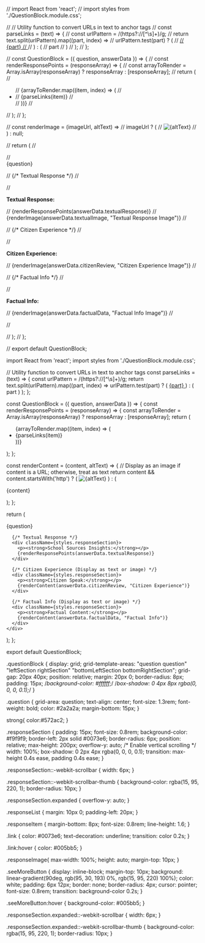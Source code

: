 // import React from 'react';
// import styles from './QuestionBlock.module.css';

// // Utility function to convert URLs in text to anchor tags
// const parseLinks = (text) => {
//   const urlPattern = /(https?:\/\/[^\s]+)/g;
//   return text.split(urlPattern).map((part, index) =>
//     urlPattern.test(part) ? (
//       <a key={index} href={part} target="_blank" rel="noopener noreferrer" className={styles.link}>
//         {part}
//       </a>
//     ) : (
//       part
//     )
//   );
// };

// const QuestionBlock = ({ question, answerData }) => {
//   const renderResponsePoints = (responseArray) => {
//     const arrayToRender = Array.isArray(responseArray) ? responseArray : [responseArray];
//     return (
//       <ul className={styles.responseList}>
//         {arrayToRender.map((item, index) => (
//           <li key={index} className={styles.responseItem}>
//             {parseLinks(item)}
//           </li>
//         ))}
//       </ul>
//     );
//   };

//   const renderImage = (imageUrl, altText) =>
//     imageUrl ? (
//       <img src={imageUrl} alt={altText} className={styles.responseImage} />
//     ) : null;

//   return (
//     <div className={styles.questionBlock}>
//       <div className={styles.question}>{question}</div>

//       {/* Textual Response */}
//       <div className={styles.responseSection}>
//         <p><strong>Textual Response:</strong></p>
//         {renderResponsePoints(answerData.textualResponse)}
//         {renderImage(answerData.textualImage, "Textual Response Image")}
//       </div>

//       {/* Citizen Experience */}
//       <div className={styles.responseSection}>
//         <p><strong>Citizen Experience:</strong></p>
//         {renderImage(answerData.citizenReview, "Citizen Experience Image")}
//       </div>

//       {/* Factual Info */}
//       <div className={styles.responseSection}>
//         <p><strong>Factual Info:</strong></p>
//         {renderImage(answerData.factualData, "Factual Info Image")}
//       </div>

      
//     </div>
//   );
// };

// export default QuestionBlock;




import React from 'react';
import styles from './QuestionBlock.module.css';

// Utility function to convert URLs in text to anchor tags
const parseLinks = (text) => {
  const urlPattern = /(https?:\/\/[^\s]+)/g;
  return text.split(urlPattern).map((part, index) =>
    urlPattern.test(part) ? (
      <a key={index} href={part} target="_blank" rel="noopener noreferrer" className={styles.link}>
        {part}
      </a>
    ) : (
      part
    )
  );
};

const QuestionBlock = ({ question, answerData }) => {
  const renderResponsePoints = (responseArray) => {
    const arrayToRender = Array.isArray(responseArray) ? responseArray : [responseArray];
    return (
      <ul className={styles.responseList}>
        {arrayToRender.map((item, index) => (
          <li key={index} className={styles.responseItem}>
            {parseLinks(item)}
          </li>
        ))}
      </ul>
    );
  };

  const renderContent = (content, altText) => {
    // Display as an image if content is a URL; otherwise, treat as text
    return content && content.startsWith('http') ? (
      <img src={content} alt={altText} className={styles.responseImage} />
    ) : (
      <p>{content}</p>
    );
  };

  return (
    <div className={styles.questionBlock}>
      <div className={styles.question}>{question}</div>

      {/* Textual Response */}
      <div className={styles.responseSection}>
        <p><strong>School Sources Insights:</strong></p>
        {renderResponsePoints(answerData.textualResponse)}
      </div>

      {/* Citizen Experience (Display as text or image) */}
      <div className={styles.responseSection}>
        <p><strong>Citizen Speak:</strong></p>
        {renderContent(answerData.citizenReview, "Citizen Experience")}
      </div>

      {/* Factual Info (Display as text or image) */}
      <div className={styles.responseSection}>
        <p><strong>Factual Content:</strong></p>
        {renderContent(answerData.factualData, "Factual Info")}
      </div>
    </div>
  );
};

export default QuestionBlock;



.questionBlock {
  display: grid;
  grid-template-areas:
    "question question"
    "leftSection rightSection"
    "bottomLeftSection bottomRightSection";
  grid-gap: 20px 40px;
  position: relative;
  margin: 20px 0;
  border-radius: 8px;
  padding: 15px;
  /*background-color: #ffffff;*/
  /*box-shadow: 0 4px 8px rgba(0, 0, 0, 0.1);*/
}

.question {
  grid-area: question;
  text-align: center;
  font-size: 1.3rem;
  font-weight: bold;
  color: #2a2a2a;
  margin-bottom: 15px;
}

strong{
  color:#572ac2;
}

.responseSection {
  padding: 15px;
  font-size: 0.8rem;
  background-color: #f9f9f9;
  border-left: 2px solid #0073e6;
  border-radius: 6px;
  position: relative;
  max-height: 200px;
  overflow-y: auto; /* Enable vertical scrolling */
  width: 100%;
  box-shadow: 0 2px 4px rgba(0, 0, 0, 0.1);
  transition: max-height 0.4s ease, padding 0.4s ease;
}

.responseSection::-webkit-scrollbar {
  width: 6px;
}

.responseSection::-webkit-scrollbar-thumb {
  background-color: rgba(15, 95, 220, 1);
  border-radius: 10px;
}


.responseSection.expanded {
  overflow-y: auto;
}

.responseList {
  margin: 10px 0;
  padding-left: 20px;
}

.responseItem {
  margin-bottom: 8px;
  font-size: 0.8rem;
  line-height: 1.6;
}

.link {
  color: #0073e6;
  text-decoration: underline;
  transition: color 0.2s;
}

.link:hover {
  color: #005bb5;
}

.responseImage{
  max-width: 100%;
  height: auto;
  margin-top: 10px;
}

.seeMoreButton {
  display: inline-block;
  margin-top: 10px;
  background: linear-gradient(90deg, rgb(95, 30, 193) 0%, rgb(15, 95, 220) 100%);
  color: white;
  padding: 6px 12px;
  border: none;
  border-radius: 4px;
  cursor: pointer;
  font-size: 0.8rem;
  transition: background-color 0.2s;
}

.seeMoreButton:hover {
  background-color: #005bb5;
}

.responseSection.expanded::-webkit-scrollbar {
  width: 6px;
}

.responseSection.expanded::-webkit-scrollbar-thumb {
  background-color: rgba(15, 95, 220, 1);
  border-radius: 10px;
}
